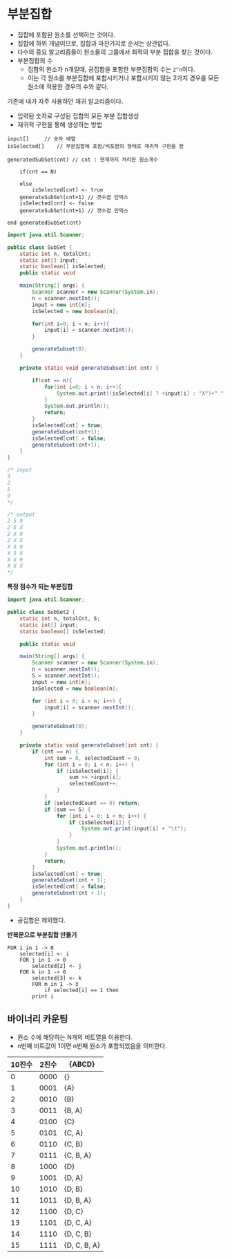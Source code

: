 # 부분집합 
* 집합에 포함된 원소를 선택하는 것이다.      
* 집합에 하위 개념이므로, 집합과 마찬가지로 순서는 상관없다.    
* 다수의 중요 알고리즘들이 원소들의 그룹에서 최적의 부분 집합을 찾는 것이다.  
* 부분집합의 수    
  * 집합의 원소가 n개일때, 공집합을 포함한 부분집합의 수는 `2^n`이다.      
  * 이는 각 원소를 부분집합에 포함시키거나 포함시키지 않는 2가지 경우를 모든 원소에 적용한 경우의 수와 같다.         
            
기존에 내가 자주 사용하던 재귀 알고리즘이다.         
       
* 입력된 숫자로 구성된 집합의 모든 부분 집합생성   
* 재귀적 구현을 통해 생성하는 방법  
   
```
input[]		// 숫자 배열
isSelected[]	// 부분집합에 포함/비포함의 형태로 재귀적 구현을 함    

generatedSubSet(cnt) // cnt : 현재까지 처리한 원소개수  
    
    if(cnt == N)   
    
    else 
        isSelected[cnt] <- true
	generateSubSet(cnt+1) // 갯수겸 인덱스
	isSelected[cnt] <- false
	generateSubSet(cnt+1) // 갯수겸 인덱스	
	
end generatedSubSet(cnt)	
```

```java
import java.util.Scanner;

public class SubSet {
    static int n, totalCnt;
    static int[] input;
    static boolean[] isSelected;
    public static void

    main(String[] args) {
        Scanner scanner = new Scanner(System.in);
        n = scanner.nextInt();
        input = new int[n];
        isSelected = new boolean[n];

        for(int i=0; i < n; i++){
            input[i] = scanner.nextInt();
        }

        generateSubset(0);
    }

    private static void generateSubset(int cnt) {

        if(cnt == n){
            for(int i=0; i < n; i++){
                System.out.print((isSelected[i] ? +input[i] : "X")+" ");
            }
            System.out.println();
            return;
        }
        isSelected[cnt] = true;
        generateSubset(cnt+1);
        isSelected[cnt] = false;
        generateSubset(cnt+1);
    }
}

/* input
3
2
5
9
*/

/* output
2 5 9 
2 5 X 
2 X 9 
2 X X 
X 5 9 
X 5 X 
X X 9 
X X X 
*/
```

**특정 점수가 되는 부분집합**
```java
import java.util.Scanner;

public class SubSet2 {
    static int n, totalCnt, S;
    static int[] input;
    static boolean[] isSelected;

    public static void

    main(String[] args) {
        Scanner scanner = new Scanner(System.in);
        n = scanner.nextInt();
        S = scanner.nextInt();
        input = new int[n];
        isSelected = new boolean[n];

        for (int i = 0; i < n; i++) {
            input[i] = scanner.nextInt();
        }

        generateSubset(0);
    }

    private static void generateSubset(int cnt) {
        if (cnt == n) {
            int sum = 0, selectedCount = 0;
            for (int i = 0; i < n; i++) {
                if (isSelected[i]) {
                    sum += +input[i];
                    selectedCount++;
                }
            }
            if (selectedCount == 0) return;
            if (sum == S) {
                for (int i = 0; i < n; i++) {
                    if (isSelected[i]) {
                        System.out.print(input[i] + "\t");
                    }
                }
                System.out.println();
            }
            return;
        }
        isSelected[cnt] = true;
        generateSubset(cnt + 1);
        isSelected[cnt] = false;
        generateSubset(cnt + 1);
    }
}
```
* 공집합은 제외했다.   

**반복문으로 부분집합 만들기**   
```
FOR i in 1 -> 0
    selected[i] <- i
    FOR j in 1 -> 0
        selected[2] <- j  
	FOR k in 1 -> 0
	    selected[3] <- k
	    FOR m in 1 -> 3
	        if selected[i] == 1 then
		print i 

```
   
## 바이너리 카운팅      
* 원소 수에 해당하는 N개의 비트열을 이용한다.        
* n번째 비트값이 1이면 n번째 원소가 포함되었음을 의미한다.      

|10진수|2진수|{ABCD}|
|-----|-----|-------|
|0|0000|{}|
|1|0001|{A}|
|2|0010|{B}|
|3|0011|{B, A}|
|4|0100|{C}|
|5|0101|{C, A}|
|6|0110|{C, B}|
|7|0111|{C, B, A}|
|8|1000|{D}|
|9|1001|{D, A}|
|10|1010|{D, B}|
|11|1011|{D, B, A}|
|12|1100|{D, C}|
|13|1101|{D, C, A}|
|14|1110|{D, C, B}|
|15|1111|{D, C, B, A}|

